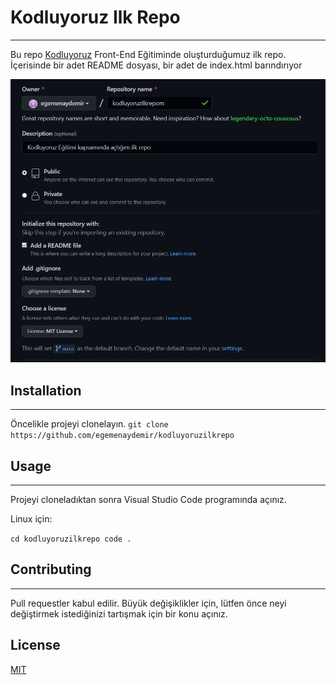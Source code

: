 # Kodluyoruz Ilk Repo
---
Bu repo [Kodluyoruz](https://kodluyoruz.org/tr/kodluyoruz/) Front-End Eğitiminde oluşturduğumuz ilk repo. İçerisinde bir adet README dosyası, bir adet de index.html barındırıyor

![projenin ekran görüntüsü](proje-ss.png)

## Installation
---
Öncelikle projeyi clonelayın.
```git clone https://github.com/egemenaydemir/kodluyoruzilkrepo```

## Usage
---
Projeyi cloneladıktan sonra Visual Studio Code programında açınız.

Linux için:

```cd kodluyoruzilkrepo code .```

## Contributing
---
Pull requestler kabul edilir. Büyük değişiklikler için, lütfen önce neyi değiştirmek istediğinizi tartışmak için bir konu açınız.

## License
[MIT](https://choosealicense.com/licenses/mit/)